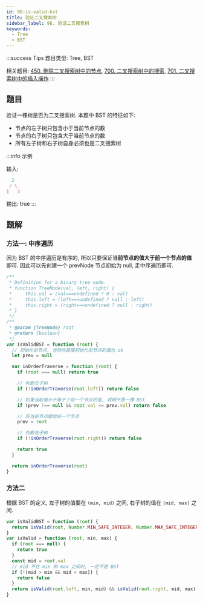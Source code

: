 ```yaml
---
id: 98-is-valid-bst
title: 验证二叉搜索树
sidebar_label: 98. 验证二叉搜索树
keywords:
  - Tree
  - BST
---
```


:::success Tips
题目类型: Tree, BST

相关题目: [450. 删除二叉搜索树中的节点](/leetcode/medium/450-delete-node), [700. 二叉搜索树中的搜索](/leetcode/easy/700-search-bst), [701. 二叉搜索树中的插入操作](/leetcode/medium/701-insert-into-bst)
:::

## 题目

验证一棵树是否为二叉搜索树. 本题中 BST 的特征如下:

- 节点的左子树只包含小于当前节点的数
- 节点的右子树只包含大于当前节点的数
- 所有左子树和右子树自身必须也是二叉搜索树

:::info 示例

输入:

```ts
  2
 / \
1   3
```

输出: true
:::

## 题解

### 方法一: 中序遍历

因为 BST 的中序遍历是有序的, 所以只要保证**当前节点的值大于前一个节点的值**即可. 因此可以先创建一个 prevNode 节点初始为 null, 走中序遍历即可.

```ts
/**
 * Definition for a binary tree node.
 * function TreeNode(val, left, right) {
 *     this.val = (val===undefined ? 0 : val)
 *     this.left = (left===undefined ? null : left)
 *     this.right = (right===undefined ? null : right)
 * }
 */
/**
 * @param {TreeNode} root
 * @return {boolean}
 */
var isValidBST = function (root) {
  // 初始化前节点, 当然你直接初始化前节点的值也 ok
  let prev = null

  var inOrderTraverse = function (root) {
    if (root === null) return true

    // 判断左子树
    if (!inOrderTraverse(root.left)) return false

    // 如果当前值小于等于了前一个节点的值, 说明不是一棵 BST
    if (prev !== null && root.val <= prev.val) return false

    // 将当前节点赋给前一个节点
    prev = root

    // 判断右子树
    if (!inOrderTraverse(root.right)) return false

    return true
  }

  return inOrderTraverse(root)
}
```

### 方法二

根据 BST 的定义, 左子树的值要在 `(min, mid)` 之间, 右子树的值在 `(mid, max)` 之间.

```ts
var isValidBST = function (root) {
  return isValid(root, Number.MIN_SAFE_INTEGER, Number.MAX_SAFE_INTEGER)
}
var isValid = function (root, min, max) {
  if (root === null) {
    return true
  }
  const mid = root.val
  // mid 不在 min 和 max 之间时, 一定不是 BST
  if (!(mid > min && mid < max)) {
    return false
  }
  return isValid(root.left, min, mid) && isValid(root.right, mid, max)
}
```
